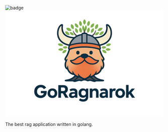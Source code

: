 ![badge](https://img.shields.io/endpoint?url=https://gist.githubusercontent.com/marioweid/b1bfef0cff3b03f048d6c065fba5cbee/raw/action_badge.json)
![goRAGnarok Banner](/img/banner.png)

The best rag application written in golang.
